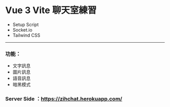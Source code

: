 # Vue 3 Vite 聊天室練習
- Setup Script
- Socket.io
- Tailwind CSS
---
### 功能：
- 文字訊息
- 圖片訊息
- 語音訊息
- 暗黑模式
### Server Side ：https://zihchat.herokuapp.com/


